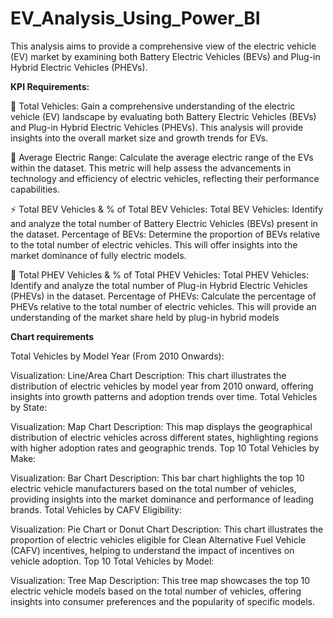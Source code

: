 # EV_Analysis_Using_Power_BI
This analysis aims to provide a comprehensive view of the electric vehicle (EV) market by examining both Battery Electric Vehicles (BEVs) and Plug-in Hybrid Electric Vehicles (PHEVs).


**KPI Requirements:**

🚗 Total Vehicles:
Gain a comprehensive understanding of the electric vehicle (EV) landscape by evaluating both Battery Electric Vehicles (BEVs) and Plug-in Hybrid Electric Vehicles (PHEVs). This analysis will provide insights into the overall market size and growth trends for EVs.

🔋 Average Electric Range:
Calculate the average electric range of the EVs within the dataset. This metric will help assess the advancements in technology and efficiency of electric vehicles, reflecting their performance capabilities.

⚡ Total BEV Vehicles & % of Total BEV Vehicles:
Total BEV Vehicles: Identify and analyze the total number of Battery Electric Vehicles (BEVs) present in the dataset.
Percentage of BEVs: Determine the proportion of BEVs relative to the total number of electric vehicles. This will offer insights into the market dominance of fully electric models.

🔌 Total PHEV Vehicles & % of Total PHEV Vehicles:
Total PHEV Vehicles: Identify and analyze the total number of Plug-in Hybrid Electric Vehicles (PHEVs) in the dataset.
Percentage of PHEVs: Calculate the percentage of PHEVs relative to the total number of electric vehicles. This will provide an understanding of the market share held by plug-in hybrid models


**Chart requirements**

Total Vehicles by Model Year (From 2010 Onwards):

Visualization: Line/Area Chart
Description: This chart illustrates the distribution of electric vehicles by model year from 2010 onward, offering insights into growth patterns and adoption trends over time.
Total Vehicles by State:

Visualization: Map Chart
Description: This map displays the geographical distribution of electric vehicles across different states, highlighting regions with higher adoption rates and geographic trends.
Top 10 Total Vehicles by Make:

Visualization: Bar Chart
Description: This bar chart highlights the top 10 electric vehicle manufacturers based on the total number of vehicles, providing insights into the market dominance and performance of leading brands.
Total Vehicles by CAFV Eligibility:

Visualization: Pie Chart or Donut Chart
Description: This chart illustrates the proportion of electric vehicles eligible for Clean Alternative Fuel Vehicle (CAFV) incentives, helping to understand the impact of incentives on vehicle adoption.
Top 10 Total Vehicles by Model:

Visualization: Tree Map
Description: This tree map showcases the top 10 electric vehicle models based on the total number of vehicles, offering insights into consumer preferences and the popularity of specific models.

